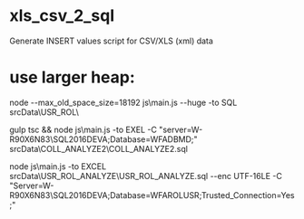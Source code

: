 # xls_csv_2_sql
Generate INSERT values script for CSV/XLS (xml) data



# use larger heap:
node --max_old_space_size=18192 js\main.js --huge -to SQL srcData\USR_ROL\


gulp tsc && node js\main.js -to EXEL -C "server=W-R90X6N83\SQL2016DEVA;Database=WFADBMD;" srcData\COLL_ANALYZE2\COLL_ANALYZE2.sql



node js\main.js  -to EXCEL srcData\USR_ROL_ANALYZE\USR_ROL_ANALYZE.sql --enc UTF-16LE -C "Server=W-R90X6N83\SQL2016DEVA;Database=WFAROLUSR;Trusted_Connection=Yes;"